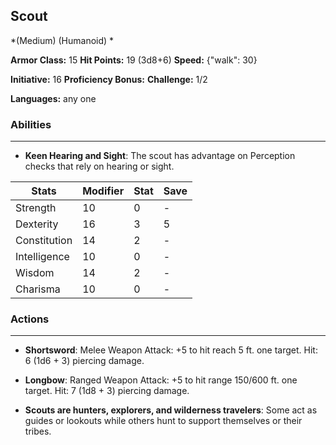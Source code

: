## Scout
*(Medium) (Humanoid) *

**Armor Class:** 15
**Hit Points:** 19 (3d8+6)
**Speed:** {"walk": 30}

**Initiative:** 16
**Proficiency Bonus:**
**Challenge:** 1/2

**Languages:** any one

### Abilities
 --- 
- **Keen Hearing and Sight**: The scout has advantage on Perception checks that rely on hearing or sight.



| Stats | Modifier | Stat | Save
| ---- | ---- | ---- | ---- |
| Strength | 10 | 0 | - |
| Dexterity | 16 | 3 | 5 |
| Constitution | 14 | 2 | - |
| Intelligence | 10 | 0 | - |
| Wisdom | 14 | 2 | - |
| Charisma | 10 | 0 | - |

### Actions
 --- 
- **Shortsword**: Melee Weapon Attack: +5 to hit  reach 5 ft.  one target. Hit: 6 (1d6 + 3) piercing damage.

- **Longbow**: Ranged Weapon Attack: +5 to hit  range 150/600 ft.  one target. Hit: 7 (1d8 + 3) piercing damage.

- **Scouts are hunters, explorers, and wilderness travelers**: Some act as guides or lookouts  while others hunt to support themselves or their tribes.

